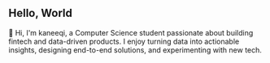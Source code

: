 ## Hello, World
👋 Hi, I'm kaneeqi, a Computer Science student passionate about building fintech and data-driven products. I enjoy turning data into actionable insights, designing end-to-end solutions, and experimenting with new tech.


